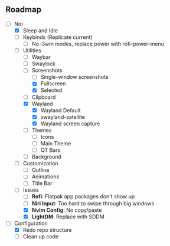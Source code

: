 ## Roadmap
- [ ] Niri
    - [x] Sleep and Idle
    - [ ] Keybinds (Replicate current)
        - [ ] No i3wm modes, replace power with rofi-power-menu
    - [ ] Utilities
        - [ ] Waybar
        - [ ] Swaylock
        - [ ] Screenshots
            - [ ] Single-window screenshots
            - [x] Fullscreen
            - [x] Selected
        - [ ] Clipboard
        - [x] Wayland
            - [x] Wayland Default
            - [x] xwayland-satellite
            - [x] Wayland screen capture
        - [ ] Themes
            - [ ] Icons
            - [ ] Main Theme
            - [ ] QT Bars
        - [ ] Background
    - [ ] Customization
        - [ ] Outline
        - [ ] Animations
        - [ ] Title Bar
    - [ ] Issues
        - [ ] **Rofi**: Flatpak app packages don't show up
        - [ ] **Niri Input**: Too hard to swipe through big windows
        - [x] **Nvim Config**: No copy/paste
        - [x] **LightDM**: Replace with SDDM

- [ ] Configuration
    - [x] Redo repo structure
    - [ ] Clean up code 
